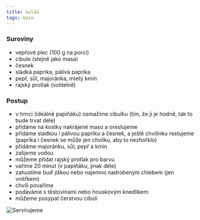 ```yaml
---
title: Guláš
tags: main
---
```


### Suroviny
- vepřové plec (100 g na porci)
- cibule (stejně jako masa)
- česnek
- sladká paprika, pálivá paprika
- pepř, sůl, majoránka, mletý kmín
- rajský protlak (volitelně)

### Postup
- v hrnci (ideálně papiňáku) osmažíme cibulku (tím, že ji je hodně, tak to bude trvat déle)
- přidáme na kostky nakrájené maso a orestujeme
- přidáme sladkou i pálivou papriku a česnek, a ještě chvilinku restujeme (paprika i česnek se může jen chvilku, aby to nezhořklo)
- přidáme majoránku, sůl, pepř a kmín
- zalijeme vodou
- můžeme přidat rajský protlak pro barvu
- vaříme 20 minut (v papiňáku, jinak déle)
- zahustíme buď jíškou nebo najemno nadrobeným chlebem (jen vnitřkem)
- chvíli povaříme
- podáváme s těstovinami nebo houskovým knedlíkem
- můžeme posypat čerstvou cibulí



![Servírujeme](/fotky/gulas-1.jpg)

